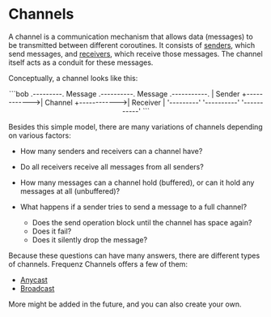 # Channels

A channel is a communication mechanism that allows data (messages) to be
transmitted between different coroutines. It consists of
[senders](../sending.md), which send messages, and
[receivers](../receiving/index.md), which receive those messages. The channel itself
acts as a conduit for these messages.

Conceptually, a channel looks like this:

<center>
```bob
.---------.  Message    .----------.  Message    .-----------.
| Sender  +------------>| Channel  +------------>| Receiver  |
'---------'             '----------'             '-----------'
```
</center>

Besides this simple model, there are many variations of channels depending on
various factors:

* How many senders and receivers can a channel have?

* Do all receivers receive all messages from all senders?

* How many messages can a channel hold (buffered), or can it hold any messages
  at all (unbuffered)?

* What happens if a sender tries to send a message to a full channel?

    * Does the send operation block until the channel has space again?
    * Does it fail?
    * Does it silently drop the message?

Because these questions can have many answers, there are different types of
channels. Frequenz Channels offers a few of them:

* [Anycast](anycast.md)
* [Broadcast](broadcast.md)

More might be added in the future, and you can also create your own.
